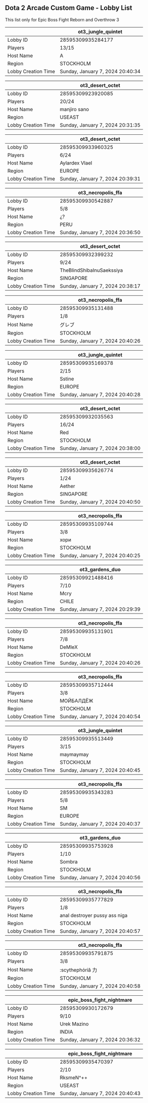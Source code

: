 ## Dota 2 Arcade Custom Game - Lobby List

This list only for Epic Boss Fight Reborn and Overthrow 3

|  | ot3_jungle_quintet |
| ------ | ------ |
| Lobby ID | 28595309935284177 |
| Players | 13/15 |
| Host Name | A |
| Region | STOCKHOLM |
| Lobby Creation Time | Sunday, January 7, 2024 20:40:34 |


|  | ot3_desert_octet |
| ------ | ------ |
| Lobby ID | 28595309923920085 |
| Players | 20/24 |
| Host Name | manjiro sano |
| Region | USEAST |
| Lobby Creation Time | Sunday, January 7, 2024 20:31:35 |


|  | ot3_desert_octet |
| ------ | ------ |
| Lobby ID | 28595309933960325 |
| Players | 6/24 |
| Host Name | Aylardex Vlael |
| Region | EUROPE |
| Lobby Creation Time | Sunday, January 7, 2024 20:39:31 |


|  | ot3_necropolis_ffa |
| ------ | ------ |
| Lobby ID | 28595309930542887 |
| Players | 5/8 |
| Host Name | ¿? |
| Region | PERU |
| Lobby Creation Time | Sunday, January 7, 2024 20:36:50 |


|  | ot3_desert_octet |
| ------ | ------ |
| Lobby ID | 28595309932399232 |
| Players | 9/24 |
| Host Name | TheBlindShibaInuSaekssiya |
| Region | SINGAPORE |
| Lobby Creation Time | Sunday, January 7, 2024 20:38:17 |


|  | ot3_necropolis_ffa |
| ------ | ------ |
| Lobby ID | 28595309935131488 |
| Players | 1/8 |
| Host Name | グレブ |
| Region | STOCKHOLM |
| Lobby Creation Time | Sunday, January 7, 2024 20:40:26 |


|  | ot3_jungle_quintet |
| ------ | ------ |
| Lobby ID | 28595309935169378 |
| Players | 2/15 |
| Host Name | Sstine |
| Region | EUROPE |
| Lobby Creation Time | Sunday, January 7, 2024 20:40:28 |


|  | ot3_desert_octet |
| ------ | ------ |
| Lobby ID | 28595309932035563 |
| Players | 16/24 |
| Host Name | Red |
| Region | STOCKHOLM |
| Lobby Creation Time | Sunday, January 7, 2024 20:38:00 |


|  | ot3_desert_octet |
| ------ | ------ |
| Lobby ID | 28595309935626774 |
| Players | 1/24 |
| Host Name | Aether |
| Region | SINGAPORE |
| Lobby Creation Time | Sunday, January 7, 2024 20:40:50 |


|  | ot3_necropolis_ffa |
| ------ | ------ |
| Lobby ID | 28595309935109744 |
| Players | 3/8 |
| Host Name | хори |
| Region | STOCKHOLM |
| Lobby Creation Time | Sunday, January 7, 2024 20:40:25 |


|  | ot3_gardens_duo |
| ------ | ------ |
| Lobby ID | 28595309921488416 |
| Players | 7/10 |
| Host Name | Mcry |
| Region | CHILE |
| Lobby Creation Time | Sunday, January 7, 2024 20:29:39 |


|  | ot3_necropolis_ffa |
| ------ | ------ |
| Lobby ID | 28595309935131901 |
| Players | 7/8 |
| Host Name | DeMleX |
| Region | STOCKHOLM |
| Lobby Creation Time | Sunday, January 7, 2024 20:40:26 |


|  | ot3_necropolis_ffa |
| ------ | ------ |
| Lobby ID | 28595309935712444 |
| Players | 3/8 |
| Host Name | МОЙБАЛДЁЖ |
| Region | STOCKHOLM |
| Lobby Creation Time | Sunday, January 7, 2024 20:40:54 |


|  | ot3_jungle_quintet |
| ------ | ------ |
| Lobby ID | 28595309935513449 |
| Players | 3/15 |
| Host Name | maymaymay |
| Region | STOCKHOLM |
| Lobby Creation Time | Sunday, January 7, 2024 20:40:45 |


|  | ot3_necropolis_ffa |
| ------ | ------ |
| Lobby ID | 28595309935343283 |
| Players | 5/8 |
| Host Name | SM |
| Region | EUROPE |
| Lobby Creation Time | Sunday, January 7, 2024 20:40:37 |


|  | ot3_gardens_duo |
| ------ | ------ |
| Lobby ID | 28595309935753928 |
| Players | 1/10 |
| Host Name | Sombra |
| Region | STOCKHOLM |
| Lobby Creation Time | Sunday, January 7, 2024 20:40:56 |


|  | ot3_necropolis_ffa |
| ------ | ------ |
| Lobby ID | 28595309935777829 |
| Players | 1/8 |
| Host Name | anal destroyer pussy ass niga |
| Region | STOCKHOLM |
| Lobby Creation Time | Sunday, January 7, 2024 20:40:57 |


|  | ot3_necropolis_ffa |
| ------ | ------ |
| Lobby ID | 28595309935791875 |
| Players | 3/8 |
| Host Name | :scythephόriâ 力 |
| Region | STOCKHOLM |
| Lobby Creation Time | Sunday, January 7, 2024 20:40:58 |


|  | epic_boss_fight_nightmare |
| ------ | ------ |
| Lobby ID | 28595309930172679 |
| Players | 9/10 |
| Host Name | Urek Mazino |
| Region | INDIA |
| Lobby Creation Time | Sunday, January 7, 2024 20:36:32 |


|  | epic_boss_fight_nightmare |
| ------ | ------ |
| Lobby ID | 28595309935470397 |
| Players | 2/10 |
| Host Name | RksmeN^++ |
| Region | USEAST |
| Lobby Creation Time | Sunday, January 7, 2024 20:40:43 |



